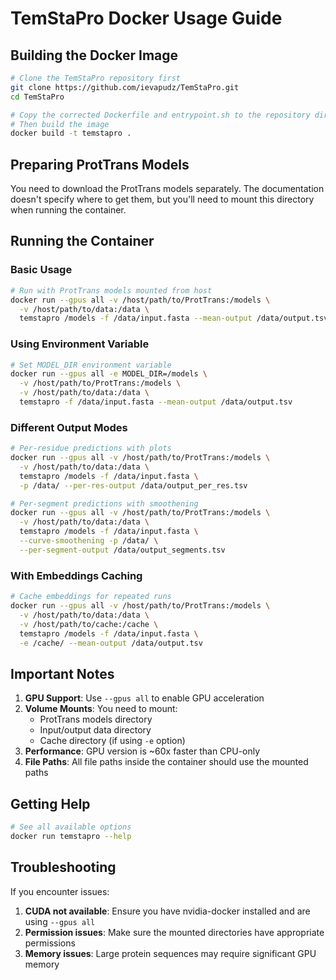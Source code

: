 # TemStaPro Docker Usage Guide

## Building the Docker Image

```bash
# Clone the TemStaPro repository first
git clone https://github.com/ievapudz/TemStaPro.git
cd TemStaPro

# Copy the corrected Dockerfile and entrypoint.sh to the repository directory
# Then build the image
docker build -t temstapro .
```

## Preparing ProtTrans Models

You need to download the ProtTrans models separately. The documentation doesn't specify where to get them, but you'll need to mount this directory when running the container.

## Running the Container

### Basic Usage

```bash
# Run with ProtTrans models mounted from host
docker run --gpus all -v /host/path/to/ProtTrans:/models \
  -v /host/path/to/data:/data \
  temstapro /models -f /data/input.fasta --mean-output /data/output.tsv
```

### Using Environment Variable

```bash
# Set MODEL_DIR environment variable
docker run --gpus all -e MODEL_DIR=/models \
  -v /host/path/to/ProtTrans:/models \
  -v /host/path/to/data:/data \
  temstapro -f /data/input.fasta --mean-output /data/output.tsv
```

### Different Output Modes

```bash
# Per-residue predictions with plots
docker run --gpus all -v /host/path/to/ProtTrans:/models \
  -v /host/path/to/data:/data \
  temstapro /models -f /data/input.fasta \
  -p /data/ --per-res-output /data/output_per_res.tsv

# Per-segment predictions with smoothening
docker run --gpus all -v /host/path/to/ProtTrans:/models \
  -v /host/path/to/data:/data \
  temstapro /models -f /data/input.fasta \
  --curve-smoothening -p /data/ \
  --per-segment-output /data/output_segments.tsv
```

### With Embeddings Caching

```bash
# Cache embeddings for repeated runs
docker run --gpus all -v /host/path/to/ProtTrans:/models \
  -v /host/path/to/data:/data \
  -v /host/path/to/cache:/cache \
  temstapro /models -f /data/input.fasta \
  -e /cache/ --mean-output /data/output.tsv
```

## Important Notes

1. **GPU Support**: Use `--gpus all` to enable GPU acceleration
2. **Volume Mounts**: You need to mount:
   - ProtTrans models directory
   - Input/output data directory
   - Cache directory (if using `-e` option)
3. **Performance**: GPU version is ~60x faster than CPU-only
4. **File Paths**: All file paths inside the container should use the mounted paths

## Getting Help

```bash
# See all available options
docker run temstapro --help
```

## Troubleshooting

If you encounter issues:

1. **CUDA not available**: Ensure you have nvidia-docker installed and are using `--gpus all`
2. **Permission issues**: Make sure the mounted directories have appropriate permissions
3. **Memory issues**: Large protein sequences may require significant GPU memory